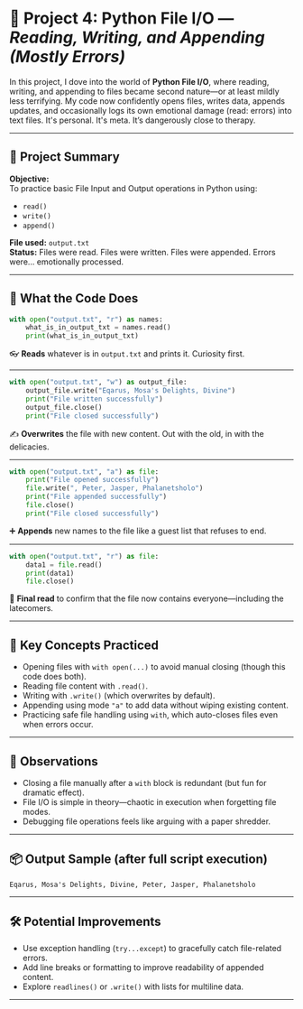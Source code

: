 # 🐍 Project 4: Python File I/O — *Reading, Writing, and Appending (Mostly Errors)*

In this project, I dove into the world of **Python File I/O**, where reading, writing, and appending to files became second nature—or at least mildly less terrifying. My code now confidently opens files, writes data, appends updates, and occasionally logs its own emotional damage (read: errors) into text files. It's personal. It's meta. It’s dangerously close to therapy.

---

## 🧠 Project Summary

**Objective:**  
To practice basic File Input and Output operations in Python using:
- `read()`
- `write()`
- `append()`

**File used:** `output.txt`  
**Status:** Files were read. Files were written. Files were appended. Errors were… emotionally processed.

---

## 📁 What the Code Does

```python
with open("output.txt", "r") as names:
    what_is_in_output_txt = names.read()
    print(what_is_in_output_txt)
```
👓 **Reads** whatever is in `output.txt` and prints it. Curiosity first.

---

```python
with open("output.txt", "w") as output_file:
    output_file.write("Eqarus, Mosa's Delights, Divine")
    print("File written successfully")
    output_file.close()
    print("File closed successfully")
```
✍️ **Overwrites** the file with new content. Out with the old, in with the delicacies.

---

```python
with open("output.txt", "a") as file:
    print("File opened successfully")
    file.write(", Peter, Jasper, Phalanetsholo")
    print("File appended successfully")
    file.close()
    print("File closed successfully")
```
➕ **Appends** new names to the file like a guest list that refuses to end.

---

```python
with open("output.txt", "r") as file:
    data1 = file.read()
    print(data1)    
    file.close()
```
🔁 **Final read** to confirm that the file now contains everyone—including the latecomers.

---

## 📝 Key Concepts Practiced

- Opening files with `with open(...)` to avoid manual closing (though this code does both).
- Reading file content with `.read()`.
- Writing with `.write()` (which overwrites by default).
- Appending using mode `"a"` to add data without wiping existing content.
- Practicing safe file handling using `with`, which auto-closes files even when errors occur.

---

## 🧪 Observations

- Closing a file manually after a `with` block is redundant (but fun for dramatic effect).
- File I/O is simple in theory—chaotic in execution when forgetting file modes.
- Debugging file operations feels like arguing with a paper shredder.  

---

## 📦 Output Sample (after full script execution)

```
Eqarus, Mosa's Delights, Divine, Peter, Jasper, Phalanetsholo
```

---

## 🛠 Potential Improvements

- Use exception handling (`try...except`) to gracefully catch file-related errors.
- Add line breaks or formatting to improve readability of appended content.
- Explore `readlines()` or `.write()` with lists for multiline data.

---
